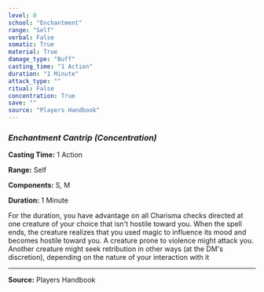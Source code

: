 ```yaml
---
level: 0
school: "Enchantment"
range: "Self"
verbal: False
somatic: True
material: True
damage_type: "Buff"
casting_time: "1 Action"
duration: "1 Minute"
attack_type: ""
ritual: False
concentration: True
save: ""
source: "Players Handbook"
---
```


### *Enchantment Cantrip* *(Concentration)*

**Casting Time:** 1 Action

**Range:** Self

**Components:** S, M

**Duration:** 1 Minute

For the duration, you have advantage on all Charisma checks directed at one creature of your choice that isn't hostile toward you. When the spell ends, the creature realizes that you used magic to influence its mood and becomes hostile toward you. A creature prone to violence might attack you. Another creature might seek retribution in other ways (at the DM's discretion), depending on the nature of your interaction with it

---
**Source:** Players Handbook

